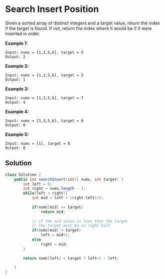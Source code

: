 # Search Insert Position

Given a sorted array of distinct integers and a target value, return the index if the target is found. If not, return the index where it would be if it were inserted in order.

 

**Example 1:**

```
Input: nums = [1,3,5,6], target = 5
Output: 2
```

**Example 2:**

```
Input: nums = [1,3,5,6], target = 2
Output: 1
```

**Example 3:**

```
Input: nums = [1,3,5,6], target = 7
Output: 4
```

**Example 4:**

```
Input: nums = [1,3,5,6], target = 0
Output: 0
```

**Example 5:**

```
Input: nums = [1], target = 0
Output: 0
```

## Solution

```java
class Solution {
    public int searchInsert(int[] nums, int target) {
        int left = 0;
        int right = nums.length - 1;
        while(left < right){
            int mid = left + (right-left)/2;
            
            if(nums[mid] == target)
                return mid;
            
            // if the mid value is less than the target
            // the target must be in right half
            if(nums[mid] < target)
                left = mid+1;
            else
                right = mid;
        }
        
        return nums[left] < target ? left+1 : left;
        
    }
}
```

